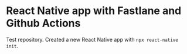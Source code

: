# React Native app with Fastlane and Github Actions

Test repository. Created a new React Native app with `npx react-native init`.
